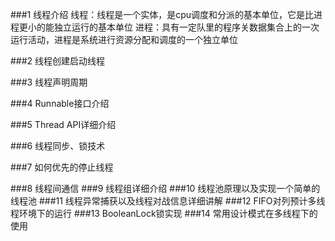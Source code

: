 ###1 线程介绍
    线程：线程是一个实体，是cpu调度和分派的基本单位，它是比进程更小的能独立运行的基本单位
    进程：具有一定队里的程序关数据集合上的一次运行活动，进程是系统进行资源分配和调度的一个独立单位
    
###2 线程创建启动线程


###3 线程声明周期

###4 Runnable接口介绍

###5 Thread API详细介绍

###6 线程同步、锁技术

###7 如何优先的停止线程

###8 线程间通信
###9 线程组详细介绍
###10 线程池原理以及实现一个简单的线程池
###11 线程异常捕获以及线程对战信息详细讲解
###12 FIFO对列预计多线程环境下的运行
###13 BooleanLock锁实现
###14 常用设计模式在多线程下的使用 





